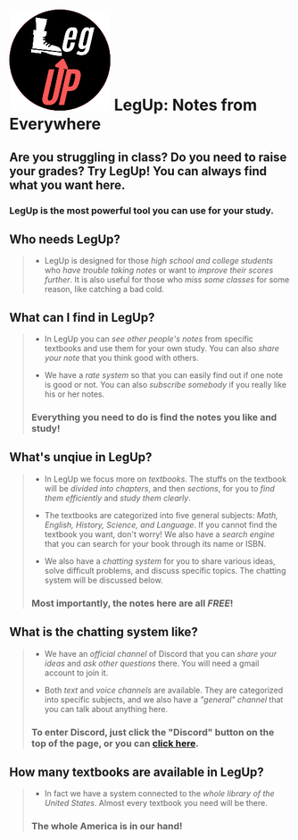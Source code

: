 ![alt text](/public/images/smallerLegUp.png "This is our LOGO!")
LegUp: Notes from Everywhere
====================
Are you struggling in class? Do you need to raise your grades? Try LegUp! You can always find what you want here.
---------------------

### LegUp is the most powerful tool you can use for your study.


## Who needs LegUp?
> * LegUp is designed for those *high school and college students* who _have trouble taking notes_ or want to _improve their scores further_. It is also useful for those who *miss some classes* for some reason, like catching a bad cold.


## What can I find in LegUp?
> * In LegUp you can *see other people's notes* from specific textbooks and use them for your own study. You can also *share your note* that you think good with others.
>
> * We have a *rate system* so that you can easily find out if one note is good or not. You can also *subscribe somebody* if you really like his or her notes.
>
> ### Everything you need to do is find the notes you like and study!


## What's unqiue in LegUp?
> * In LegUp we focus more on *textbooks*. The stuffs on the textbook will be *divided into chapters*, and then *sections*, for you to *find them efficiently* and *study them clearly*.
>
> * The textbooks are categorized into five general subjects: *Math, English, History, Science, and Language*. If you cannot find the textbook you want, don't worry! We also have a *search engine* that you can search for your book through its name or ISBN.
>
> * We also have a *chatting system* for you to share various ideas, solve difficult problems, and discuss specific topics. The chatting system will be discussed below.
>
> ### Most importantly, the notes here are all *FREE*!


## What is the chatting system like?
> * We have an *official channel* of Discord that you can *share your ideas* and *ask other questions* there. You will need a gmail account to join it.
>
> * Both *text* and *voice channels* are available. They are categorized into specific subjects, and we also have a *"general" channel* that you can talk about anything here.
>
> ### To enter Discord, just click the "Discord" button on the top of the page, or you can [click here](https://discordapp.com/invite/gRgSceG "Click me to go to Discord!").


## How many textbooks are available in LegUp?
> * In fact we have a system connected to the *whole library of the United States*. Almost every textbook you need will be there.
>
> ### The whole America is in our hand!
